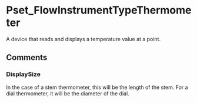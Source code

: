 # Pset_FlowInstrumentTypeThermometer

A device that reads and displays a temperature value at a point.
<!-- end of short definition -->



## Comments

### DisplaySize

In the case of a stem thermometer, this will be the length of the stem. For a dial thermometer, it will be the diameter of the dial.

